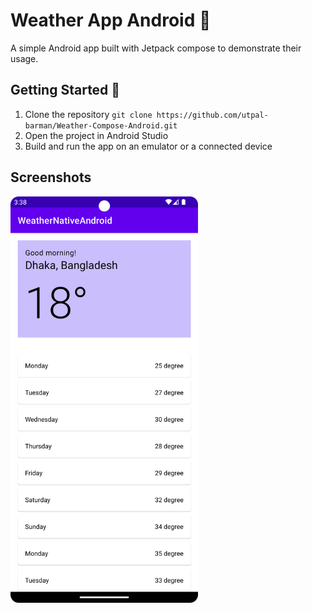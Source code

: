 # Weather App Android 🚀

A simple Android app built with Jetpack compose to demonstrate their usage.

## Getting Started 🚶‍

1. Clone the repository `git clone https://github.com/utpal-barman/Weather-Compose-Android.git`
2. Open the project in Android Studio
3. Build and run the app on an emulator or a connected device

## Screenshots

<img src="https://raw.githubusercontent.com/utpal-barman/Weather-Compose-Android/develop/readme/readme-image.png" width="300px"/>